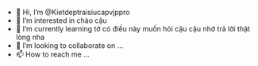 - 👋 Hi, I’m @Kietdeptraisiucapvjppro
- 👀 I’m interested in chào cậu
- 🌱 I’m currently learning tớ có điều này muốn hỏi cậu cậu nhớ trả lời thật lòng nha 
- 💞️ I’m looking to collaborate on ...
- 📫 How to reach me ...

<!---
Kietdeptraisiucapvjppro/Kietdeptraisiucapvjppro is a ✨ special ✨ repository because its `README.md` (this file) appears on your GitHub profile.
You can click the Preview link to take a look at your changes.
--->
